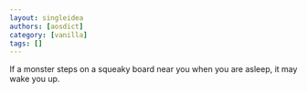 ```yaml
---
layout: singleidea
authors: [aosdict]
category: [vanilla]
tags: []
---
```

If a monster steps on a squeaky board near you when you are asleep, it may wake you up.
